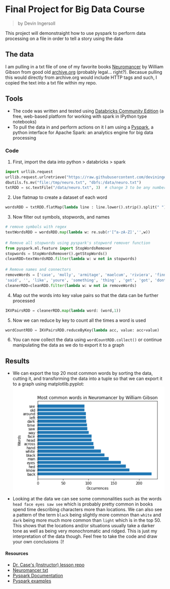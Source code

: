 # Final Project for Big Data Course
> by Devin Ingersoll

This project will demonstraight how to use pyspark to perform data processing on a file in order to tell a story using the data

## The data
I am pulling in a txt file of one of my favorite books [Neuromancer](https://archive.org/stream/NeuromancerWilliamGibson/Neuromancer%20-%20William%20Gibson_djvu.txt) by William Gibson from good old [archive.org](archive.org) (probably legal... right?). Becasue pulling this would directly from archive.org would include HTTP tags and such, I copied the text into a txt file within my repo. 

## Tools
- The code was written and tested using [Databricks Community Edition](https://community.cloud.databricks.com) (a free, web-based platform for working with spark in IPython type notebooks)
- To pull the data in and perform actions on it I am using a [Pyspark](https://spark.apache.org/docs/latest/api/python/index.html), a python interface for Apache Spark: an analytics engine for big data processing

### Code
1. First, import the data into python > databricks > spark 
```python
import urllib.request
urllib.request.urlretrieve("https://raw.githubusercontent.com/deviningers/big-data-final/main/neuro.txt" , "/tmp/neuro.txt")
dbutils.fs.mv("file:/tmp/neuro.txt", "dbfs:/data/neuro.txt")
txtRDD = sc.textFile("/data/neuro.txt", 3)  # change 3 to be any number of servers with a dataset copy
```
2. Use flatmap to create a dataset of each word
```python
wordsRDD = txtRDD.flatMap(lambda line : line.lower().strip().split(" "))
```
3. Now filter out symbols, stopwords, and names
```python
# remove symbols with regex
textWordsRDD = wordsRDD.map(lambda w: re.sub(r'[^a-zA-Z]','',w))

# Remove all stopwords using pyspark's stopword remover function
from pyspark.ml.feature import StopWordsRemover
stopwords = StopWordsRemover().getStopWords()
cleanRDD=textWordsRDD.filter(lambda w: w not in stopwords)

# Remove names and connectors
removeWords = ['case', 'molly', 'armitage', 'maelcum', 'riviera', 'finn', 
'said', '', 'like', 'youre', 'something', 'thing' , 'get', 'got', 'dont']
cleanerRDD=cleanRDD.filter(lambda w: w not in removeWords)
```
4. Map out the words into key value pairs so that the data can be further processed
```python
IKVPairsRDD = cleanerRDD.map(lambda word: (word,1))
```
5. Now we can reduce by key to count all the times a word is used 
```python
wordCountRDD = IKVPairsRDD.reduceByKey(lambda acc, value: acc+value)
```
6. You can now collect the data using ```wordCountRDD.collect()``` or continue manipulating the data as we do to export it to a graph

## Results
- We can export the top 20 most common words by sorting the data, cutting it, and transforming the data into a tuple so that we can export it to a graph using matplotlib.pyplot:
![Top 20](neuroGraph.PNG)
- Looking at the data we can see some commonalities such as the words ```head face eyes saw see``` which is probably pretty common in books spend time describing characters more than locations. We can also see a pattern of the term ```black``` being slightly more common than ```white``` and ```dark``` being more much more common than ```light``` which is in the top 50. This shows that the locations and/or situations usually take a darker tone as well as being very monochromatic and ridged. This is just my interpretation of the data though. Feel free to take the code and draw your own conclusions :)!

#### Resources
- [Dr. Case's (Instructor) lesson repo](https://github.com/denisecase/starting-spark)
- [Neuromancer txt](https://archive.org/stream/NeuromancerWilliamGibson/Neuromancer%20-%20William%20Gibson_djvu.txt)
- [Pyspark Documentation](https://spark.apache.org/docs/latest/api/python/index.html)
- [Pyspark examples](https://spark.apache.org/examples.html)
